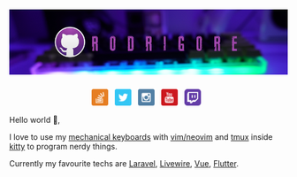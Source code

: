 # [![rodrigore](https://raw.githubusercontent.com/rodrigore/rodrigore/master/images/banner.png)](https://github.com/rodrigore)
<p align='center'>
    <a href="https://stackoverflow.com/users/815672/rodri-gore"><img height="30" src="https://github.com/rodrigore/rodrigore/blob/master/images/stackoverflow.png?raw=true"></a>&nbsp;&nbsp;
    <a href="https://twitter.com/rodri_gore"><img height="30" src="https://github.com/rodrigore/rodrigore/blob/master/images/twitter.png?raw=true"></a>&nbsp;&nbsp;
    <a href="https://www.instagram.com/tiotecladitos"><img height="30" src="https://github.com/rodrigore/rodrigore/blob/master/images/instagram.png?raw=true"></a>&nbsp;&nbsp;
    <a href="https://www.youtube.com/tecladitos"><img height="30" src="https://github.com/rodrigore/rodrigore/blob/master/images/youtube.png?raw=true"></a>&nbsp;&nbsp;
    <a href="https://www.twitch.tv/tiotecladitos"><img height="30" src="https://github.com/rodrigore/rodrigore/blob/master/images/twitch.png?raw=true"></a>&nbsp;&nbsp;
</p>

Hello world 👋,


I love to use my [mechanical keyboards](https://youtube.com/tecladitos) with [vim/neovim](https://github.com/neovim/neovim) and [tmux](https://github.com/tmux/tmux) inside [kitty](https://sw.kovidgoyal.net/kitty/) to program nerdy things.

Currently my favourite techs are [Laravel](https://laravel.com/), [Livewire](https://laravel-livewire.com/), [Vue](https://vuejs.org/), [Flutter](https://flutter.dev/).

&nbsp;

